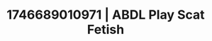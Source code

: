---
categories:
- Vocal tease
- Sensual cosplay
- AI-generated
- Naughty expression
- Pierced & proud
- ASMR
- Closeness kink
- Cosplay
image: /assets/images/1746689010971.jpg
layout: post
seo:
  description: Featured content with high-quality Scat Fetish, ABDL Play. HD images
    available.
  keywords: Scat Fetish, ABDL Play
  og_image: /assets/images/1746689010971.jpg
  schema_type: VisualArtwork
tags:
- ABDL Play
- '#1746689010971'
- Scat Fetish
title: 1746689010971 | ABDL Play Scat Fetish
---